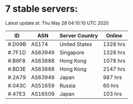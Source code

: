 # 7 stable servers:

Latest update at: Thu May 28 04:10:10 UTC 2020

| ID | ASN | Server Country | Online |
| -- | --- | -------------- | ------ |
| #.D09B | AS174 | United States | 1328 hrs |
| #.7F1D | AS63949 | Singapore | 1328 hrs |
| #.B6F8 | AS63888 | Hong Kong | 1078 hrs |
| #.BD3E | AS63888 | Hong Kong | 2147 hrs |
| #.2A79 | AS63949 | Japan | 987 hrs |
| #.043C | AS51659 | Russia | 60 hrs |
| #.47E3 | AS16509 | Japan | 103 hrs |

